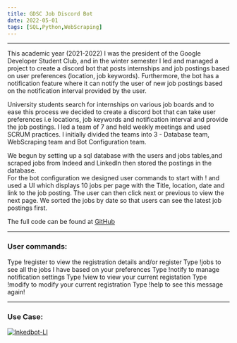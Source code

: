 ```yaml
---
title: GDSC Job Discord Bot
date: 2022-05-01
tags: [SQL,Python,WebScraping]
---
```


<hr>

This academic year (2021-2022) I was the president of the Google Developer Student Club, and in the winter semester I led and managed a project to create a discord bot 
that posts internships and job postings based on user preferences (location, job keywords). Furthermore, the bot has a notification feature where it
can notify the user of new job postings based on the notification interval provided by the user.   

University students search for internships on various job boards and to ease this process we decided to create a discord bot that can take user preferences i.e
locations, job keywords and notification interval and provide the job postings. I led a team of 7 and held weekly meetings and used SCRUM practices. I initially divided the teams into 3 - Database team, WebScraping team and Bot Configuration team.  

We begun by setting up a sql database with the users and jobs tables,and scraped jobs from Indeed and LinkedIn then stored the postings in the database.   
For the bot configuration we designed user commands to start with ! and used a UI which displays 10 jobs per page with the Title, location, date and link to the job posting. The user can then click next or previous to view the next page. We sorted the jobs by date so that users can see the latest job postings first.

  
The full code can be found at [GitHub](https://github.com/Google-DSC-UAlberta/Discord-Bot)   

<hr>
<h3> User commands: </h3>  
Type !register to view the registration details and/or register   
Type !jobs to see all the jobs I have based on your preferences   
Type !notify to manage notification settings   
Type !view to view your current registation   
Type !modify to modify your current registration   
Type !help to see this message again!    


<hr>
<h3> Use Case:   </h3>    
<a href="https://ibb.co/ZH2gygd"><img src="https://i.ibb.co/Q8DHsH9/Inkedbot-LI.jpg" alt="Inkedbot-LI" border="0"></a>     



